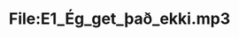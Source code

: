 ---
title: File:E1_Ég_get_það_ekki.mp3
recording of: Ég get það ekki.
reading speed: slow
speaker: E
license: CC0
---